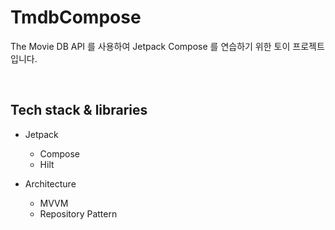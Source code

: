 <h1>TmdbCompose</h1>

<p>
The Movie DB API 를 사용하여 Jetpack Compose 를 연습하기 위한 토이 프로젝트입니다.
</p>
</br>


## Tech stack & libraries
- Jetpack
  - Compose
  - Hilt

- Architecture
  - MVVM
  - Repository Pattern
